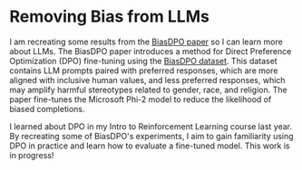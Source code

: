 # Removing Bias from LLMs

I am recreating some results from the [BiasDPO paper](https://arxiv.org/abs/2407.13928) so I can learn more about LLMs. 
The BiasDPO paper introduces a method for Direct Preference Optimization (DPO) fine-tuning using the [BiasDPO dataset](https://huggingface.co/datasets/ahmedallam/BiasDPO). 
This dataset contains LLM prompts paired with preferred responses, which are more aligned with inclusive human values,
and less preferred responses, which may amplify harmful stereotypes related to gender, race, and religion.
The paper fine-tunes the Microsoft Phi-2 model to reduce the likelihood of biased completions.

I learned about DPO in my Intro to Reinforcement Learning course last year. 
By recreating some of BiasDPO's experiments, I aim to gain familiarity using DPO in practice and learn how to evaluate a fine-tuned model.
This work is in progress!

